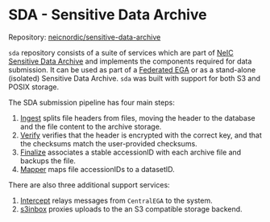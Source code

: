 SDA - Sensitive Data Archive
============

Repository:
[neicnordic/sensitive-data-archive](https://github.com/neicnordic/sensitive-data-archive)

`sda` repository consists of a suite of services which are part of [NeIC Sensitive Data Archive](https://neic-sda.readthedocs.io/en/latest/) and implements the components required for data submission.
It can be used as part of a [Federated EGA](https://ega-archive.org/federated) or as a stand-alone (isolated) Sensitive Data Archive.
`sda` was built with support for both S3 and POSIX storage.

The SDA submission pipeline has four main steps:

1. [Ingest](cmd/ingest/ingest.md) splits file headers from files, moving the header to the database and the file content to the archive storage.
2. [Verify](cmd/verify/verify.md) verifies that the header is encrypted with the correct key, and that the checksums match the user-provided checksums.
3. [Finalize](cmd/finalize/finalize.md) associates a stable accessionID with each archive file and backups the file.
4. [Mapper](cmd/mapper/mapper.md) maps file accessionIDs to a datasetID.

There are also three additional support services:

1. [Intercept](cmd/intercept/intercept.md) relays messages from `CentralEGA` to the system.
2. [s3inbox](cmd/s3inbox/s3inbox.md) proxies uploads to the an S3 compatible storage backend.
